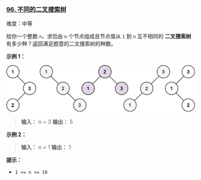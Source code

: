 ### [96\. 不同的二叉搜索树](https://leetcode.cn/problems/unique-binary-search-trees/)

难度：中等

给你一个整数 `n`，求恰由 `n` 个节点组成且节点值从 `1` 到 `n` 互不相同的 **二叉搜索树** 有多少种？返回满足题意的二叉搜索树的种数。

**示例 1：**

![](./assets/img/Question0096.jpg)

> **输入：** n = 3
> **输出：** 5

**示例 2：**

> **输入：** n = 1
> **输出：** 1

**提示：**

- `1 <= n <= 19`

